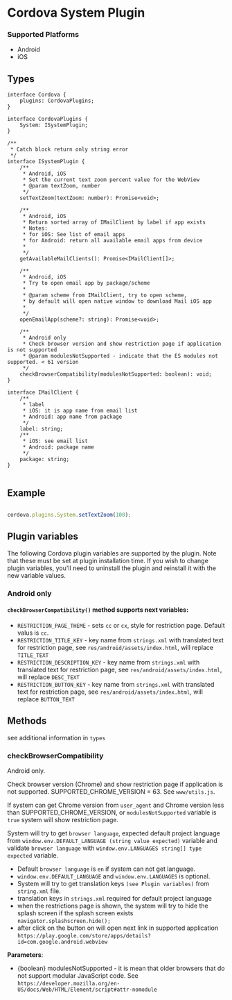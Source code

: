 # Cordova System Plugin


### Supported Platforms

- Android
- iOS

## Types

```
interface Cordova {
	plugins: CordovaPlugins;
}

interface CordovaPlugins {
	System: ISystemPlugin;
}

/**
 * Catch block return only string error
 */
interface ISystemPlugin {
	/**
     * Android, iOS
	 * Set the current text zoom percent value for the WebView
	 * @param textZoom, number
	 */
	setTextZoom(textZoom: number): Promise<void>;

    /**
     * Android, iOS
     * Return sorted array of IMailClient by label if app exists
     * Notes:
     * for iOS: See list of email apps
     * for Android: return all available email apps from device
     *
     */
    getAvailableMailClients(): Promise<IMailClient[]>;

    /**
     * Android, iOS
     * Try to open email app by package/scheme
     *
     * @param scheme from IMailClient, try to open scheme,
     * by default will open native window to download Mail iOS app
     *
     */
    openEmailApp(scheme?: string): Promise<void>;
    
    /**
     * Android only
     * Check browser version and show restriction page if application is not supported
     * @param modulesNotSupported - indicate that the ES modules not supported. < 61 version
     */
    checkBrowserCompatibility(modulesNotSupported: boolean): void;
}

interface IMailClient {
    /**
     * label
     * iOS: it is app name from email list
     * Android: app name from package
     */
    label: string;
    /**
     * iOS: see email list
     * Android: package name
     */
    package: string;
}


```


## Example

```typescript

cordova.plugins.System.setTextZoom(100);

```
## Plugin variables

The following Cordova plugin variables are supported by the plugin.
Note that these must be set at plugin installation time. If you wish to change plugin variables, you'll need to uninstall the plugin and reinstall it with the new variable values.

### Android only
#### `checkBrowserCompatibility()` method supports next variables:
- `RESTRICTION_PAGE_THEME` - sets `cc` or `cx`, style for restriction page. Default valus is `cc`.
- `RESTRICTION_TITLE_KEY` - key name from `strings.xml` with translated text for restriction page, see `res/android/assets/index.html`, will replace `TITLE_TEXT`
- `RESTRICTION_DESCRIPTION_KEY` - key name from `strings.xml` with translated text for restriction page, see `res/android/assets/index.html`,  will replace `DESC_TEXT`
- `RESTRICTION_BUTTON_KEY` - key name from `strings.xml` with translated text for restriction page, see `res/android/assets/index.html`,  will replace `BUTTON_TEXT`

## Methods 
see additional information in `types`

### checkBrowserCompatibility
Android only.

Check browser version (Chrome) and show restriction page if application is not supported.
SUPPORTED_CHROME_VERSION = 63. See `www/utils.js`.

If system can get Chrome version from `user_agent` and Chrome version less than SUPPORTED_CHROME_VERSION, or `modulesNotSupported` variable is `true` system will show restriction page.

System will try to get `browser language`, expected default project language from `window.env.DEFAULT_LANGUAGE (string value expected)` variable and validate `browser language` with `window.env.LANGUAGES string[] type expected` variable.

 - Default `browser language` is `en` if system can not get language.
 - `window.env.DEFAULT_LANGUAGE` and `window.env.LANGUAGES` is optional.
 - System will try to get translation keys `(see Plugin variables)` from `string.xml` file.
 - translation keys in `strings.xml` required for default project language
 - when the restrictions page is shown, the system will try to hide the splash screen if the splash screen exists `navigator.splashscreen.hide();`
 - after click on the button on will open next link in supported application `https://play.google.com/store/apps/details?id=com.google.android.webview`

**Parameters**:
- {boolean} modulesNotSupported - it is mean that older browsers that do not support modular JavaScript code. See `https://developer.mozilla.org/en-US/docs/Web/HTML/Element/script#attr-nomodule`
